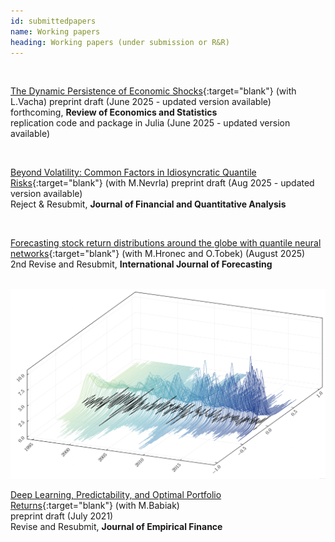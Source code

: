 ```yaml
---
id: submittedpapers
name: Working papers
heading: Working papers (under submission or R&R)
---
```


<!--- USAGE: JUST FILL AND ADD THIS

[NAZEV](LINK){:target="blank"} (with COAUTHORS)<br/>
**JOURNALNAME** (YEAR), CITATION, <a href="LINKDOI" target="blank"><i class="ai ai-doi ai"></i></a>
code and package <a href="LINKCODE" target="blank"><i class="fas fa-keyboard"></i></a>
<br/>
-->

<br/>

[The Dynamic Persistence of Economic Shocks](https://ideas.repec.org/p/arx/papers/2306.01511.html){:target="blank"} (with L.Vacha) preprint draft (June 2025 - updated version available)<br/> forthcoming, **Review of Economics and Statistics**<br/>
replication code and package in Julia (June 2025 - updated version available) <a href="https://github.com/barunik/tvPersistence.jl" target="blank"><i class="fas fa-keyboard"></i></a><br/>

<br/>

[Beyond Volatility: Common Factors in Idiosyncratic Quantile Risks](https://ideas.repec.org/p/arx/papers/2208.14267.html){:target="blank"} (with M.Nevrla) preprint draft (Aug 2025 - updated version available)<br/> Reject & Resubmit, **Journal of Financial and Quantitative Analysis**<br/>

<br/>

[Forecasting stock return distributions around the globe with quantile neural networks](https://papers.ssrn.com/sol3/papers.cfm?abstract_id=4925722){:target="blank"} (with M.Hronec and O.Tobek) (August 2025)<br/>2nd Revise and Resubmit, **International Journal of Forecasting**

<br/>

<img src="/files/Fig_plot3d.png" alt="drawing" style="width:600px;"/>

<br/>

[Deep Learning, Predictability, and Optimal Portfolio Returns](https://ideas.repec.org/p/arx/papers/2009.03394.html){:target="blank"} (with M.Babiak)<br/>
preprint draft (July 2021) <br/>Revise and Resubmit, **Journal of Empirical Finance**<br/>
<br/>
